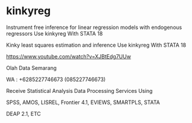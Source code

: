 # kinkyreg
Instrument free inference for linear regression models with endogenous regressors Use kinkyreg With STATA 18

Kinky least squares estimation and inference Use kinkyreg With STATA 18

https://www.youtube.com/watch?v=XJBtEdg7UUw

Olah Data Semarang

WA : +6285227746673 (085227746673)

Receive Statistical Analysis Data Processing Services Using

SPSS, AMOS, LISREL, Frontier 4.1, EVIEWS, SMARTPLS, STATA

DEAP 2.1, ETC
